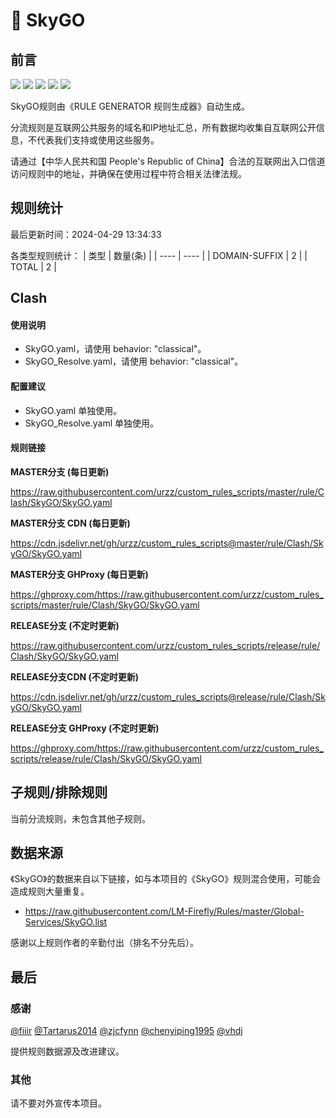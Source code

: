 # 🧸 SkyGO

## 前言

![](https://shields.io/badge/-移除重复规则-ff69b4) ![](https://shields.io/badge/-DOMAIN与DOMAIN--SUFFIX合并-green) ![](https://shields.io/badge/-DOMAIN--SUFFIX间合并-critical) ![](https://shields.io/badge/-DOMAIN--SUFFIX与DOMAIN--KEYWORD合并-blue) ![](https://shields.io/badge/-IP--CIDR(6)合并-blueviolet) 

SkyGO规则由《RULE GENERATOR 规则生成器》自动生成。

分流规则是互联网公共服务的域名和IP地址汇总，所有数据均收集自互联网公开信息，不代表我们支持或使用这些服务。

请通过【中华人民共和国 People's Republic of China】合法的互联网出入口信道访问规则中的地址，并确保在使用过程中符合相关法律法规。

## 规则统计

最后更新时间：2024-04-29 13:34:33

各类型规则统计：
| 类型 | 数量(条)  | 
| ---- | ----  |
| DOMAIN-SUFFIX | 2  | 
| TOTAL | 2  | 


## Clash 

#### 使用说明
- SkyGO.yaml，请使用 behavior: "classical"。
- SkyGO_Resolve.yaml，请使用 behavior: "classical"。

#### 配置建议
- SkyGO.yaml 单独使用。
- SkyGO_Resolve.yaml 单独使用。

#### 规则链接
**MASTER分支 (每日更新)**

https://raw.githubusercontent.com/urzz/custom_rules_scripts/master/rule/Clash/SkyGO/SkyGO.yaml

**MASTER分支 CDN (每日更新)**

https://cdn.jsdelivr.net/gh/urzz/custom_rules_scripts@master/rule/Clash/SkyGO/SkyGO.yaml

**MASTER分支 GHProxy (每日更新)**

https://ghproxy.com/https://raw.githubusercontent.com/urzz/custom_rules_scripts/master/rule/Clash/SkyGO/SkyGO.yaml

**RELEASE分支 (不定时更新)**

https://raw.githubusercontent.com/urzz/custom_rules_scripts/release/rule/Clash/SkyGO/SkyGO.yaml

**RELEASE分支CDN (不定时更新)**

https://cdn.jsdelivr.net/gh/urzz/custom_rules_scripts@release/rule/Clash/SkyGO/SkyGO.yaml

**RELEASE分支 GHProxy (不定时更新)**

https://ghproxy.com/https://raw.githubusercontent.com/urzz/custom_rules_scripts/release/rule/Clash/SkyGO/SkyGO.yaml

## 子规则/排除规则


当前分流规则，未包含其他子规则。

## 数据来源

《SkyGO》的数据来自以下链接，如与本项目的《SkyGO》规则混合使用，可能会造成规则大量重复。

- https://raw.githubusercontent.com/LM-Firefly/Rules/master/Global-Services/SkyGO.list


感谢以上规则作者的辛勤付出（排名不分先后）。

## 最后

### 感谢

[@fiiir](https://github.com/fiiir) [@Tartarus2014](https://github.com/Tartarus2014) [@zjcfynn](https://github.com/zjcfynn) [@chenyiping1995](https://github.com/chenyiping1995) [@vhdj](https://github.com/vhdj)

提供规则数据源及改进建议。

### 其他

请不要对外宣传本项目。